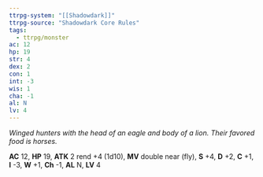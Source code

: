 ```yaml
---
ttrpg-system: "[[Shadowdark]]"
ttrpg-source: "Shadowdark Core Rules"
tags:
  - ttrpg/monster
ac: 12
hp: 19
str: 4
dex: 2
con: 1
int: -3
wis: 1
cha: -1
al: N
lv: 4
---
```


_Winged hunters with the head of an eagle and body of a lion. Their favored food is horses._

**AC** 12, **HP** 19, **ATK** 2 rend +4 (1d10), **MV** double near (fly), **S** +4, **D** +2, **C** +1, **I** -3, **W** +1, **Ch** -1, **AL** N, **LV** 4


